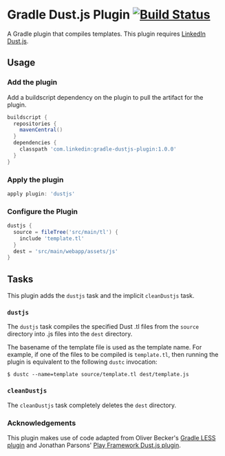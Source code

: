 Gradle Dust.js Plugin [![Build Status](https://travis-ci.org/davidzchen/gradle-dustjs-plugin.svg?branch=master)](https://travis-ci.org/davidzchen/gradle-dustjs-plugin)
=====================

A Gradle plugin that compiles templates. This plugin requires [LinkedIn Dust.js](http://linkedin.github.io/dustjs).

Usage
-----

### Add the plugin ###

Add a buildscript dependency on the plugin to pull the artifact for the plugin.

```groovy
buildscript {
  repositories {
    mavenCentral()
  }
  dependencies {
    classpath 'com.linkedin:gradle-dustjs-plugin:1.0.0'
  }
}
```

### Apply the plugin ###

```groovy
apply plugin: 'dustjs'
```

### Configure the Plugin ###

```groovy
dustjs {
  source = fileTree('src/main/tl') {
    include 'template.tl'
  }
  dest = 'src/main/webapp/assets/js'
}
```

Tasks
-----

This plugin adds the `dustjs` task and the implicit `cleanDustjs` task.

### `dustjs` ###

The `dustjs` task compiles the specified Dust .tl files from the `source` directory into .js files into the `dest` directory.

The basename of the template file is used as the template name. For example, if one of the files to be compiled is `template.tl`, then running the plugin is equivalent to the following `dustc` invocation:

```
$ dustc --name=template source/template.tl dest/template.js
```

### `cleanDustjs` ###

The `cleanDustjs` task completely deletes the `dest` directory.

### Acknowledgements ###

This plugin makes use of code adapted from Oliver Becker's [Gradle LESS plugin](https://github.com/obecker/gradle-lesscss-plugin)
and Jonathan Parsons' [Play Framework Dust.js plugin](https://github.com/jmparsons/play-dustjs).
